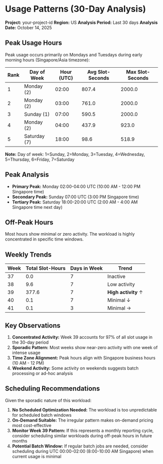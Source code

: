 # Usage Patterns (30-Day Analysis)

**Project:** your-project-id
**Region:** US
**Analysis Period:** Last 30 days
**Analysis Date:** October 14, 2025

## Peak Usage Hours

Peak usage occurs primarily on Mondays and Tuesdays during early morning hours (Singapore/Asia timezone):

| Rank | Day of Week | Hour (UTC) | Avg Slot-Seconds | Max Slot-Seconds |
|------|-------------|-----------|------------------|------------------|
| 1 | Monday (2) | 02:00 | 807.4 | 2000.0 |
| 2 | Monday (2) | 03:00 | 761.0 | 2000.0 |
| 3 | Sunday (1) | 07:00 | 590.5 | 2000.0 |
| 4 | Monday (2) | 04:00 | 437.9 | 923.0 |
| 5 | Saturday (7) | 18:00 | 98.6 | 518.9 |

**Note:** Day of week: 1=Sunday, 2=Monday, 3=Tuesday, 4=Wednesday, 5=Thursday, 6=Friday, 7=Saturday

## Peak Analysis

- **Primary Peak:** Monday 02:00-04:00 UTC (10:00 AM - 12:00 PM Singapore time)
- **Secondary Peak:** Sunday 07:00 UTC (3:00 PM Singapore time)
- **Tertiary Peak:** Saturday 18:00-20:00 UTC (2:00 AM - 4:00 AM Singapore time next day)

## Off-Peak Hours

Most hours show minimal or zero activity. The workload is highly concentrated in specific time windows.

## Weekly Trends

| Week | Total Slot-Hours | Days in Week | Trend |
|------|-----------------|--------------|-------|
| 37 | 0.0 | 7 | Inactive |
| 38 | 9.6 | 7 | Low activity |
| 39 | 377.6 | 7 | **High activity** ↑ |
| 40 | 0.1 | 7 | Minimal ↓ |
| 41 | 0.1 | 3 | Minimal → |

## Key Observations

1. **Concentrated Activity:** Week 39 accounts for 97% of all slot usage in the 30-day period
2. **Sporadic Pattern:** Most weeks show near-zero activity with one week of intense usage
3. **Time Zone Alignment:** Peak hours align with Singapore business hours (10 AM - 12 PM)
4. **Weekend Activity:** Some activity on weekends suggests batch processing or ad-hoc analysis

## Scheduling Recommendations

Given the sporadic nature of this workload:

1. **No Scheduled Optimization Needed:** The workload is too unpredictable for scheduled batch windows
2. **On-Demand Suitable:** The irregular pattern makes on-demand pricing most cost-effective
3. **Monitor Week 39 Pattern:** If this represents a monthly reporting cycle, consider scheduling similar workloads during off-peak hours in future months
4. **Potential Batch Window:** If regular batch jobs are needed, consider scheduling during UTC 00:00-02:00 (8:00-10:00 AM Singapore) when current usage is minimal
